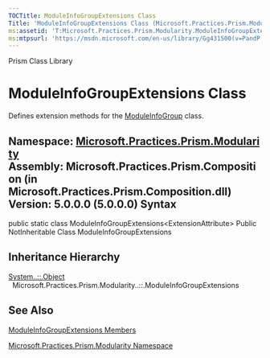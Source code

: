 ```yaml
---
TOCTitle: ModuleInfoGroupExtensions Class
Title: 'ModuleInfoGroupExtensions Class (Microsoft.Practices.Prism.Modularity)'
ms:assetid: 'T:Microsoft.Practices.Prism.Modularity.ModuleInfoGroupExtensions'
ms:mtpsurl: 'https://msdn.microsoft.com/en-us/library/Gg431500(v=PandP.50)'
---
```


Prism Class Library

ModuleInfoGroupExtensions Class
===============================

Defines extension methods for the [ModuleInfoGroup](https://msdn.microsoft.com/t:microsoft.practices.prism.modularity.moduleinfogroup) class.

**Namespace:** [Microsoft.Practices.Prism.Modularity](https://msdn.microsoft.com/n:microsoft.practices.prism.modularity)
**Assembly:** Microsoft.Practices.Prism.Composition (in Microsoft.Practices.Prism.Composition.dll) Version: 5.0.0.0 (5.0.0.0)
Syntax
------

<span id="syntaxToggle"></span>public static class ModuleInfoGroupExtensions&lt;ExtensionAttribute&gt; Public NotInheritable Class ModuleInfoGroupExtensions

Inheritance Hierarchy
---------------------

<span id="familyToggle"></span>[System..::.Object](http://msdn2.microsoft.com/en-us/library/e5kfa45b)
  Microsoft.Practices.Prism.Modularity..::.ModuleInfoGroupExtensions

See Also
--------

<span id="seeAlsoToggle"></span>
[ModuleInfoGroupExtensions Members](https://msdn.microsoft.com/allmembers.t:microsoft.practices.prism.modularity.moduleinfogroupextensions)

[Microsoft.Practices.Prism.Modularity Namespace](https://msdn.microsoft.com/n:microsoft.practices.prism.modularity)
